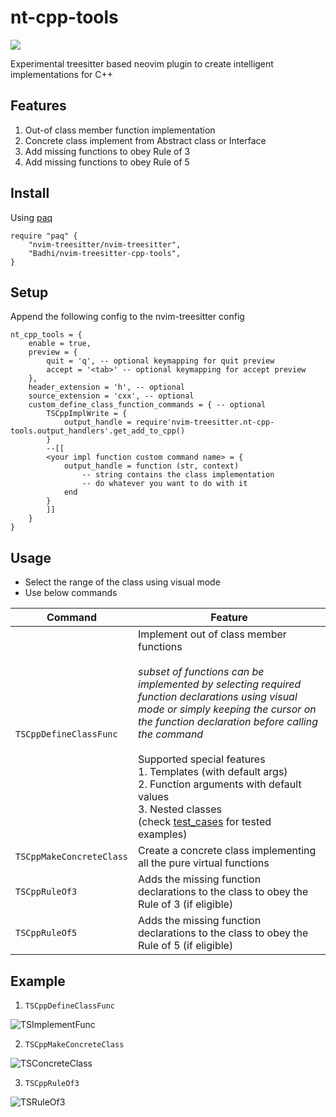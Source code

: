# nt-cpp-tools
[![](http://github-actions.40ants.com/Badhi/nvim-treesitter-cpp-tools/matrix.svg)](https://github.com/Badhi/nvim-treesitter-cpp-tools)

Experimental treesitter based neovim plugin to create intelligent implementations for C++

## Features

1. Out-of class member function implementation
2. Concrete class implement from Abstract class or Interface
3. Add missing functions to obey Rule of 3
4. Add missing functions to obey Rule of 5

## Install

Using [paq](https://github.com/savq/paq-nvim)

```
require "paq" {
    "nvim-treesitter/nvim-treesitter",
    "Badhi/nvim-treesitter-cpp-tools",
}
```
## Setup

Append the following config to the nvim-treesitter config

```
nt_cpp_tools = {
    enable = true,
    preview = {
        quit = 'q', -- optional keymapping for quit preview
        accept = '<tab>' -- optional keymapping for accept preview
    },
    header_extension = 'h', -- optional
    source_extension = 'cxx', -- optional
    custom_define_class_function_commands = { -- optional
        TSCppImplWrite = {
            output_handle = require'nvim-treesitter.nt-cpp-tools.output_handlers'.get_add_to_cpp()
        }
        --[[
        <your impl function custom command name> = {
            output_handle = function (str, context) 
                -- string contains the class implementation
                -- do whatever you want to do with it
            end
        }
        ]]
    }
}
```

## Usage

* Select the range of the class using visual mode
* Use below commands

| Command      | Feature |
| ----------- | ----------- |
| `TSCppDefineClassFunc`      | Implement out of class member functions<br><br> *subset of functions can be implemented by selecting required function declarations using visual mode or simply keeping the cursor on the function declaration before calling the command*<br><br>Supported special features<br>1. Templates (with default args)<br>2. Function arguments with default values<br>3. Nested classes<br>(check [test_cases](https://github.com/Badhi/nvim-treesitter-cpp-tools/blob/master/test/implement_functions.txt) for tested  examples)|
| `TSCppMakeConcreteClass`   | Create a concrete class implementing all the pure virtual functions        |
| `TSCppRuleOf3`   | Adds the missing function declarations to the class to obey the Rule of 3 (if eligible)        |
| `TSCppRuleOf5`   | Adds the missing function declarations to the class to obey the Rule of 5 (if eligible)        |


## Example

1. `TSCppDefineClassFunc`

![TSImplementFunc](https://user-images.githubusercontent.com/10277051/152277748-d7c0204a-b54e-4ae1-90ac-b1e4cbd51ba5.gif)

2. `TSCppMakeConcreteClass`

![TSConcreteClass](https://user-images.githubusercontent.com/10277051/152278222-d20e34f0-542d-451e-ae16-646f68e9f72f.gif)

3. `TSCppRuleOf3`

![TSRuleOf3](https://user-images.githubusercontent.com/10277051/152277800-a2573916-5e8a-4f3a-804f-88f6f6994281.gif)

